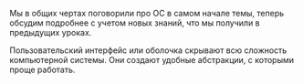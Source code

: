 Мы в общих чертах поговорили про ОС в самом начале темы, теперь обсудим подробнее с учетом новых знаний, что мы получили в предыдущих уроках.

Пользовательский интерфейс или оболочка скрывают всю сложность компьютерной системы. Они создают удобные абстракции, с которыми проще работать.
